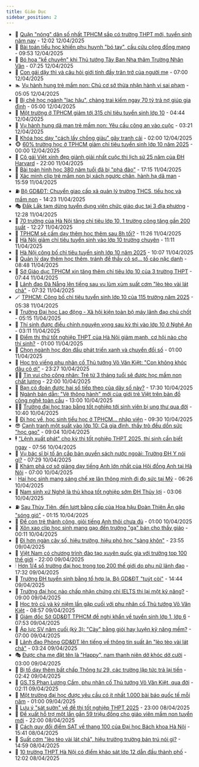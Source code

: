 ```yaml
---
title: Giáo Dục
sidebar_position: 2
---
```


<!-- dantri-giao-duc:START -->
- 🤡 [Quận &quot;nóng&quot; dân số nhất TPHCM sắp có trường THPT mới, tuyển sinh năm nay](https://dantri.com.vn/giao-duc/quan-nong-dan-so-nhat-tphcm-sap-co-truong-thpt-moi-tuyen-sinh-nam-nay-20250412184336905.htm) - 12:02 12/04/2025
- 🗽 [Bài toán tiểu học khiến phụ huynh &quot;bó tay&quot;, cầu cứu cộng đồng mạng](https://dantri.com.vn/giao-duc/bai-toan-tieu-hoc-khien-phu-huynh-bo-tay-cau-cuu-cong-dong-mang-20250412164819459.htm) - 09:53 12/04/2025
- 🚦 [Bó hoa &quot;kể chuyện&quot; khi Thủ tướng Tây Ban Nha thăm Trường Nhân Văn](https://dantri.com.vn/giao-duc/bo-hoa-ke-chuyen-khi-thu-tuong-tay-ban-nha-tham-truong-nhan-van-20250412112951035.htm) - 07:25 12/04/2025
- 🌋 [Con gái dậy thì và câu hỏi giới tính đầy trăn trở của người mẹ](https://dantri.com.vn/giao-duc/con-gai-day-thi-va-cau-hoi-gioi-tinh-day-tran-tro-cua-nguoi-me-20250411115307347.htm) - 07:00 12/04/2025
- 🏊 [Vụ hành hung trẻ mầm non: Chủ cơ sở thừa nhận hành vi sai phạm](https://dantri.com.vn/giao-duc/vu-hanh-hung-tre-mam-non-chu-co-so-thua-nhan-hanh-vi-sai-pham-20250412111133171.htm) - 05:05 12/04/2025
- 🎃 [Bị chê học ngành &quot;lạc hậu&quot;, chàng trai kiếm ngay 70 tỷ trả nợ giúp gia đình](https://dantri.com.vn/giao-duc/bi-che-hoc-nganh-lac-hau-chang-trai-kiem-ngay-70-ty-tra-no-giup-gia-dinh-20250409143853857.htm) - 05:00 12/04/2025
- 💄 [Một trường ở TPHCM giảm tới 315 chỉ tiêu tuyển sinh lớp 10](https://dantri.com.vn/giao-duc/mot-truong-o-tphcm-giam-toi-315-chi-tieu-tuyen-sinh-lop-10-20250412112240311.htm) - 04:44 12/04/2025
- 🦅 [Vụ hành hung dã man trẻ mầm non: Yêu cầu công an vào cuộc](https://dantri.com.vn/giao-duc/vu-hanh-hung-da-man-tre-mam-non-yeu-cau-cong-an-vao-cuoc-20250412094721765.htm) - 03:21 12/04/2025
- 🚦 [Khóa học dạy &quot;cách lấy chồng giàu&quot; gây tranh cãi](https://dantri.com.vn/giao-duc/khoa-hoc-day-cach-lay-chong-giau-gay-tranh-cai-20250410194103636.htm) - 02:00 12/04/2025
- 🐵 [60% trường học ở TPHCM giảm chỉ tiêu tuyển sinh lớp 10 năm 2025](https://dantri.com.vn/giao-duc/60-truong-hoc-o-tphcm-giam-chi-tieu-tuyen-sinh-lop-10-nam-2025-20250411182511239.htm) - 00:00 12/04/2025
- 🐘 [Cô gái Việt xinh đẹp giành giải nhất cuộc thi lịch sử 25 năm của ĐH Harvard](https://dantri.com.vn/giao-duc/co-gai-viet-xinh-dep-gianh-giai-nhat-cuoc-thi-lich-su-25-nam-cua-dh-harvard-20250411121745664.htm) - 22:00 11/04/2025
- 🦏 [Bài toán hình học 380 năm tuổi đã bị &quot;phá đảo&quot;](https://dantri.com.vn/giao-duc/bai-toan-hinh-hoc-380-nam-tuoi-da-bi-pha-dao-20250411142049035.htm) - 17:15 11/04/2025
- 💼 [Xác minh clip trẻ mầm non bị xách ngược chân, hành hạ dã man](https://dantri.com.vn/giao-duc/xac-minh-clip-tre-mam-non-bi-xach-nguoc-chan-hanh-ha-da-man-20250411223348108.htm) - 15:59 11/04/2025
- ⛽️ [Bộ GD&amp;ĐT: Chuyển giao cấp xã quản lý trường THCS, tiểu học và mầm non](https://dantri.com.vn/giao-duc/bo-gddt-chuyen-giao-cap-xa-quan-ly-truong-thcs-tieu-hoc-va-mam-non-20250411211734040.htm) - 14:23 11/04/2025
- 🎭 [Đắk Lắk tạm dừng tuyển dụng viên chức giáo dục tại 3 địa phương](https://dantri.com.vn/giao-duc/dak-lak-tam-dung-tuyen-dung-vien-chuc-giao-duc-tai-3-dia-phuong-20250411182247886.htm) - 12:28 11/04/2025
- 🎃 [70 trường của Hà Nội tăng chỉ tiêu lớp 10, 1 trường công tăng gần 200 suất](https://dantri.com.vn/giao-duc/70-truong-cua-ha-noi-tang-chi-tieu-lop-10-1-truong-cong-tang-gan-200-suat-20250411192211216.htm) - 12:27 11/04/2025
- 🚀 [TPHCM sẽ cấm dạy thêm học thêm sau 8h tối?](https://dantri.com.vn/giao-duc/tphcm-se-cam-day-them-hoc-them-sau-8h-toi-20250411182228448.htm) - 11:26 11/04/2025
- 👀 [Hà Nội giảm chỉ tiêu tuyển sinh vào lớp 10 trường chuyên](https://dantri.com.vn/giao-duc/ha-noi-giam-chi-tieu-tuyen-sinh-vao-lop-10-truong-chuyen-20250411180838548.htm) - 11:11 11/04/2025
- 🌝 [Hà Nội công bố chỉ tiêu tuyển sinh lớp 10 năm 2025](https://dantri.com.vn/giao-duc/ha-noi-cong-bo-chi-tieu-tuyen-sinh-lop-10-nam-2025-20250411170551475.htm) - 10:07 11/04/2025
- 🤗 [Quản lý dạy thêm học thêm, tránh để thầy cô sợ… tố cáo nặc danh](https://dantri.com.vn/giao-duc/quan-ly-day-them-hoc-them-tranh-de-thay-co-so-to-cao-nac-danh-20250411154307447.htm) - 08:48 11/04/2025
- 🦄 [Sở Giáo dục TPHCM xin tăng thêm chỉ tiêu lớp 10 của 3 trường THPT](https://dantri.com.vn/giao-duc/so-giao-duc-tphcm-xin-tang-them-chi-tieu-lop-10-cua-3-truong-thpt-20250411144059391.htm) - 07:44 11/04/2025
- 🦍 [Lãnh đạo Đà Nẵng lên tiếng sau vụ lùm xùm suất cơm &quot;lèo tèo vài lát chả&quot;](https://dantri.com.vn/giao-duc/lanh-dao-da-nang-len-tieng-sau-vu-lum-xum-suat-com-leo-teo-vai-lat-cha-20250411125143410.htm) - 07:32 11/04/2025
- 🪄 [TPHCM: Công bố chỉ tiêu tuyển sinh lớp 10 của 115 trường năm 2025](https://dantri.com.vn/giao-duc/tphcm-cong-bo-chi-tieu-tuyen-sinh-lop-10-cua-115-truong-nam-2025-20250404084558661.htm) - 05:38 11/04/2025
- 🦆 [Trường Đại học Lao động - Xã hội kiện toàn bộ máy lãnh đạo chủ chốt](https://dantri.com.vn/giao-duc/truong-dai-hoc-lao-dong-xa-hoi-kien-toan-bo-may-lanh-dao-chu-chot-20250411111909028.htm) - 05:15 11/04/2025
- 🚀 [Thí sinh được điều chỉnh nguyện vọng sau kỳ thi vào lớp 10 ở Nghệ An](https://dantri.com.vn/giao-duc/thi-sinh-duoc-dieu-chinh-nguyen-vong-sau-ky-thi-vao-lop-10-o-nghe-an-20250411075144234.htm) - 03:11 11/04/2025
- 🦒 [Điểm thi thử tốt nghiệp THPT của Hà Nội giảm mạnh, cơ hội nào cho thí sinh?](https://dantri.com.vn/giao-duc/diem-thi-thu-tot-nghiep-thpt-cua-ha-noi-giam-manh-co-hoi-nao-cho-thi-sinh-20250410161933862.htm) - 01:00 11/04/2025
- 🤡 [Chọn ngành học đón đầu phát triển xanh và chuyển đổi số](https://dantri.com.vn/giao-duc/chon-nganh-hoc-don-dau-phat-trien-xanh-va-chuyen-doi-so-20250410155230179.htm) - 01:00 11/04/2025
- 🤔 [Học trò viếng phu nhân cố Thủ tướng Võ Văn Kiệt: &quot;Con không khóc đâu cô ơi&quot;](https://dantri.com.vn/giao-duc/hoc-tro-vieng-phu-nhan-co-thu-tuong-vo-van-kiet-con-khong-khoc-dau-co-oi-20250411061609506.htm) - 23:27 10/04/2025
- 🧑‍💻 [Tin vui cho công nhân: Trẻ từ 3 tháng tuổi sẽ được học mầm non chất lượng](https://dantri.com.vn/giao-duc/tin-vui-cho-cong-nhan-tre-tu-3-thang-tuoi-se-duoc-hoc-mam-non-chat-luong-20250410153615684.htm) - 22:00 10/04/2025
- 🤡 [Bạn có đoán được hai số tiếp theo của dãy số này?](https://dantri.com.vn/giao-duc/ban-co-doan-duoc-hai-so-tiep-theo-cua-day-so-nay-20250409162831581.htm) - 17:30 10/04/2025
- 🧠 [Ngành bán dẫn: &quot;Vé thông hành&quot; mới của giới trẻ Việt trên bản đồ công nghệ toàn cầu](https://dantri.com.vn/giao-duc/nganh-ban-dan-ve-thong-hanh-moi-cua-gioi-tre-viet-tren-ban-do-cong-nghe-toan-cau-20250410184336729.htm) - 13:00 10/04/2025
- 🧑‍💻 [Trường đại học trao bằng tốt nghiệp tới sinh viên bị ung thư qua đời](https://dantri.com.vn/giao-duc/truong-dai-hoc-trao-bang-tot-nghiep-toi-sinh-vien-bi-ung-thu-qua-doi-20250410172609794.htm) - 10:40 10/04/2025
- 🧠 [Đi học về, học sinh tiểu học ở TPHCM… nhập viện](https://dantri.com.vn/giao-duc/di-hoc-ve-hoc-sinh-tieu-hoc-o-tphcm-nhap-vien-20250410174505342.htm) - 09:30 10/04/2025
- 😎 [Cạnh tranh một suất vào lớp 10: Cả gia đình, thầy trò đều dồn sức &quot;học gạo&quot;](https://dantri.com.vn/giao-duc/canh-tranh-mot-suat-vao-lop-10-ca-gia-dinh-thay-tro-deu-don-suc-hoc-gao-20250410155106651.htm) - 09:04 10/04/2025
- 🕴 [&quot;Lệnh xuất phát&quot; cho kỳ thi tốt nghiệp THPT 2025, thí sinh cần biết ngay](https://dantri.com.vn/giao-duc/lenh-xuat-phat-cho-ky-thi-tot-nghiep-thpt-2025-thi-sinh-can-biet-ngay-20250410135941765.htm) - 07:56 10/04/2025
- 🧠 [Vụ bác sĩ bị tố ăn cắp bản quyền sách nước ngoài: Trường ĐH Y nói gì?](https://dantri.com.vn/giao-duc/vu-bac-si-bi-to-an-cap-ban-quyen-sach-nuoc-ngoai-truong-dh-y-noi-gi-20250410141931574.htm) - 07:29 10/04/2025
- 🚀 [Khám phá cơ sở giảng dạy tiếng Anh lớn nhất của Hội đồng Anh tại Hà Nội](https://dantri.com.vn/giao-duc/kham-pha-co-so-giang-day-tieng-anh-lon-nhat-cua-hoi-dong-anh-tai-ha-noi-20250410135649708.htm) - 07:00 10/04/2025
- 🕯 [Hai học sinh mang sáng chế xe lăn thông minh đi đọ sức tại Mỹ](https://dantri.com.vn/giao-duc/hai-hoc-sinh-mang-sang-che-xe-lan-thong-minh-di-do-suc-tai-my-20250410113207328.htm) - 06:26 10/04/2025
- 🧰 [Nam sinh xứ Nghệ là thủ khoa tốt nghiệp sớm ĐH Thủy lợi](https://dantri.com.vn/giao-duc/nam-sinh-xu-nghe-la-thu-khoa-tot-nghiep-som-dh-thuy-loi-20250409221122450.htm) - 03:06 10/04/2025
- ⛽️ [Sau Thùy Tiên, đến lượt bằng cấp của Hoa hậu Đoàn Thiên Ân gặp &quot;sóng gió&quot;](https://dantri.com.vn/giao-duc/sau-thuy-tien-den-luot-bang-cap-cua-hoa-hau-doan-thien-an-gap-song-gio-20250409223234820.htm) - 01:15 10/04/2025
- 🤖 [Để con trẻ thành công, giỏi tiếng Anh thôi chưa đủ](https://dantri.com.vn/giao-duc/de-con-tre-thanh-cong-gioi-tieng-anh-thoi-chua-du-20250408145327112.htm) - 01:00 10/04/2025
- 🦍 [Xôn xao clip học sinh mang gạo đến trường &quot;gạ&quot; bán cho thầy giáo](https://dantri.com.vn/giao-duc/xon-xao-clip-hoc-sinh-mang-gao-den-truong-ga-ban-cho-thay-giao-20250409211332153.htm) - 00:11 10/04/2025
- 🐘 [Đi hơn ngàn cây số, hiệu trưởng, hiệu phó học &quot;sàng khôn&quot;](https://dantri.com.vn/giao-duc/di-hon-ngan-cay-so-hieu-truong-hieu-pho-hoc-sang-khon-20250409133929307.htm) - 23:55 09/04/2025
- 🌊 [Việt Nam có chương trình đào tạo xuyên quốc gia với trường top 100 thế giới](https://dantri.com.vn/giao-duc/viet-nam-co-chuong-trinh-dao-tao-xuyen-quoc-gia-voi-truong-top-100-the-gioi-20250409214521212.htm) - 22:00 09/04/2025
- 🕯 [Hơn 1/4 số trường đại học trong top 200 thế giới do phụ nữ lãnh đạo](https://dantri.com.vn/giao-duc/hon-14-so-truong-dai-hoc-trong-top-200-the-gioi-do-phu-nu-lanh-dao-20250409113335121.htm) - 17:32 09/04/2025
- 🐎 [Trường ĐH tuyển sinh bằng tổ hợp lạ, Bộ GD&amp;ĐT &quot;tuýt còi&quot;](https://dantri.com.vn/giao-duc/truong-dh-tuyen-sinh-bang-to-hop-la-bo-gddt-tuyt-coi-20250409211321073.htm) - 14:44 09/04/2025
- 🐻 [Trường đại học nào chấp nhận chứng chỉ IELTS thi lại một kỹ năng?](https://dantri.com.vn/giao-duc/truong-dai-hoc-nao-chap-nhan-chung-chi-ielts-thi-lai-mot-ky-nang-20250409151620686.htm) - 09:00 09/04/2025
- 🐎 [Học trò cũ và kỷ niệm lần gặp cuối với phu nhân cố Thủ tướng Võ Văn Kiệt](https://dantri.com.vn/giao-duc/hoc-tro-cu-va-ky-niem-lan-gap-cuoi-voi-phu-nhan-co-thu-tuong-vo-van-kiet-20250409154813663.htm) - 08:57 09/04/2025
- 🫣 [Giám đốc Sở GD&amp;ĐT TPHCM đề nghị khẩn về tuyển sinh lớp 1, lớp 6](https://dantri.com.vn/giao-duc/giam-doc-so-gddt-tphcm-de-nghi-khan-ve-tuyen-sinh-lop-1-lop-6-20250409142224128.htm) - 07:53 09/04/2025
- 🤭 [Áp lực SV năm cuối &lpar;kỳ 3&rpar;: &quot;Cày&quot; bằng giỏi hay luyện kỹ năng mềm?](https://dantri.com.vn/giao-duc/ap-luc-sv-nam-cuoi-ky-3-cay-bang-gioi-hay-luyen-ky-nang-mem-20250408230006499.htm) - 07:00 09/04/2025
- 🥳 [Lãnh đạo Phòng GD&amp;ĐT lên tiếng về thông tin suất ăn &quot;lèo tèo vài lát chả&quot;](https://dantri.com.vn/giao-duc/lanh-dao-phong-gddt-len-tieng-ve-thong-tin-suat-an-leo-teo-vai-lat-cha-20250409100139061.htm) - 03:24 09/04/2025
- 🎭 [Được cha mẹ đặt tên là &quot;Happy&quot;, nam thanh niên dở khóc dở cười](https://dantri.com.vn/giao-duc/duoc-cha-me-dat-ten-la-happy-nam-thanh-nien-do-khoc-do-cuoi-20250408095625765.htm) - 03:00 09/04/2025
- 🥸 [Bị tố dạy thêm bất chấp Thông tư 29, các trường lập tức trả lại tiền](https://dantri.com.vn/giao-duc/bi-to-day-them-bat-chap-thong-tu-29-cac-truong-lap-tuc-tra-lai-tien-20250409092140838.htm) - 02:42 09/04/2025
- 🦣 [GS.TS Phan Lương Cầm, phu nhân cố Thủ tướng Võ Văn Kiệt, qua đời](https://dantri.com.vn/giao-duc/gsts-phan-luong-cam-phu-nhan-co-thu-tuong-vo-van-kiet-qua-doi-20250409090822776.htm) - 02:11 09/04/2025
- 🤔 [Một trường đại học được yêu cầu có ít nhất 1.000 bài báo quốc tế mỗi năm](https://dantri.com.vn/giao-duc/mot-truong-dai-hoc-duoc-yeu-cau-co-it-nhat-1000-bai-bao-quoc-te-moi-nam-20250408232314577.htm) - 01:00 09/04/2025
- 🦣 [Lưu ý &quot;sát sườn&quot; về đề thi tốt nghiệp THPT 2025](https://dantri.com.vn/giao-duc/luu-y-sat-suon-ve-de-thi-tot-nghiep-thpt-2025-20250408144116072.htm) - 23:00 08/04/2025
- 🐲 [Đề xuất hỗ trợ một lần gần 59 triệu đồng cho giáo viên mầm non tuyển mới](https://dantri.com.vn/giao-duc/de-xuat-ho-tro-mot-lan-gan-59-trieu-dong-cho-giao-vien-mam-non-tuyen-moi-20250408214622374.htm) - 22:00 08/04/2025
- 🔭 [Cách quy đổi điểm SAT về thang 100 của Đại học Bách khoa Hà Nội](https://dantri.com.vn/giao-duc/cach-quy-doi-diem-sat-ve-thang-100-cua-dai-hoc-bach-khoa-ha-noi-20250408223618616.htm) - 15:41 08/04/2025
- 🥷 [Suất cơm &quot;lèo tèo vài lát chả&quot;, hiệu trưởng trường bán trú nói gì?](https://dantri.com.vn/giao-duc/suat-com-leo-teo-vai-lat-cha-hieu-truong-truong-ban-tru-noi-gi-20250408190605539.htm) - 14:59 08/04/2025
- 🎊 [10 trường THPT Hà Nội có điểm khảo sát lớp 12 dẫn đầu thành phố](https://dantri.com.vn/giao-duc/10-truong-thpt-ha-noi-co-diem-khao-sat-lop-12-dan-dau-thanh-pho-20250408165251353.htm) - 12:02 08/04/2025<!-- dantri-giao-duc:END -->
